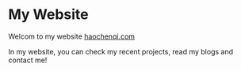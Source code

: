 # My Website

Welcom to my website [haochenqi.com](https://haochenqi.com)

In my website, you can check my recent projects, read my blogs and contact me!
